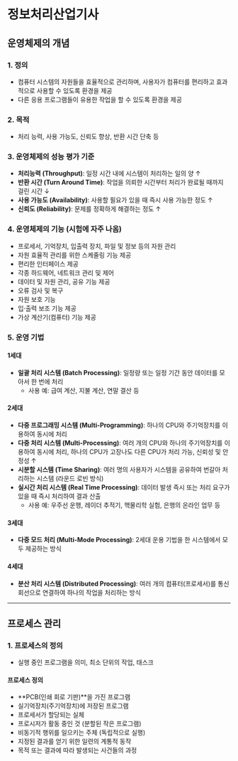 # 정보처리산업기사

## 운영체제의 개념

### 1. 정의
- 컴퓨터 시스템의 자원들을 효율적으로 관리하며, 사용자가 컴퓨터를 편리하고 효과적으로 사용할 수 있도록 환경을 제공
- 다른 응용 프로그램들이 유용한 작업을 할 수 있도록 환경을 제공

### 2. 목적
- 처리 능력, 사용 가능도, 신뢰도 향상, 반환 시간 단축 등

### 3. 운영체제의 성능 평가 기준
- **처리능력 (Throughput)**: 일정 시간 내에 시스템이 처리하는 일의 양 ↑
- **반환 시간 (Turn Around Time)**: 작업을 의뢰한 시간부터 처리가 완료될 때까지 걸린 시간 ↓
- **사용 가능도 (Availability)**: 사용할 필요가 있을 때 즉시 사용 가능한 정도 ↑
- **신뢰도 (Reliability)**: 문제를 정확하게 해결하는 정도 ↑

### 4. 운영체제의 기능 (시험에 자주 나옴)
- 프로세서, 기억장치, 입출력 장치, 파일 및 정보 등의 자원 관리
- 자원 효율적 관리를 위한 스케줄링 기능 제공
- 편리한 인터페이스 제공
- 각종 하드웨어, 네트워크 관리 및 제어
- 데이터 및 자원 관리, 공유 기능 제공
- 오류 검사 및 복구
- 자원 보호 기능
- 입·출력 보조 기능 제공
- 가상 계산기(컴퓨터) 기능 제공

### 5. 운영 기법

#### 1세대
- **일괄 처리 시스템 (Batch Processing)**: 일정량 또는 일정 기간 동안 데이터를 모아서 한 번에 처리
  - 사용 예: 급여 계산, 지불 계산, 연말 결산 등

#### 2세대
- **다중 프로그래밍 시스템 (Multi-Programming)**: 하나의 CPU와 주기억장치를 이용하여 동시에 처리
- **다중 처리 시스템 (Multi-Processing)**: 여러 개의 CPU와 하나의 주기억장치를 이용하여 동시에 처리, 하나의 CPU가 고장나도 다른 CPU가 처리 가능, 신뢰성 및 안정성 ↑
- **시분할 시스템 (Time Sharing)**: 여러 명의 사용자가 시스템을 공유하여 번갈아 처리하는 시스템 (라운드 로빈 방식)
- **실시간 처리 시스템 (Real Time Processing)**: 데이터 발생 즉시 또는 처리 요구가 있을 때 즉시 처리하여 결과 산출
  - 사용 예: 우주선 운행, 레이더 추적기, 핵물리학 실험, 은행의 온라인 업무 등

#### 3세대
- **다중 모드 처리 (Multi-Mode Processing)**: 2세대 운용 기법을 한 시스템에서 모두 제공하는 방식

#### 4세대
- **분산 처리 시스템 (Distributed Processing)**: 여러 개의 컴퓨터(프로세서)를 통신 회선으로 연결하여 하나의 작업을 처리하는 방식

---

## 프로세스 관리

### 1. 프로세스의 정의
- 실행 중인 프로그램을 의미, 최소 단위의 작업, 태스크

#### 프로세스 정의
- **PCB(인쇄 회로 기판)**을 가진 프로그램
- 실기억장치(주기억장치)에 저장된 프로그램
- 프로세서가 할당되는 실체
- 프로시저가 활동 중인 것 (분할된 작은 프로그램)
- 비동기적 행위를 일으키는 주체 (독립적으로 실행)
- 지정된 결과를 얻기 위한 일련의 계통적 동작
- 목적 또는 결과에 따라 발생되는 사건들의 과정
